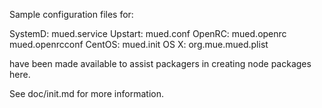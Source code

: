 Sample configuration files for:

SystemD: mued.service
Upstart: mued.conf
OpenRC:  mued.openrc
         mued.openrcconf
CentOS:  mued.init
OS X:    org.mue.mued.plist

have been made available to assist packagers in creating node packages here.

See doc/init.md for more information.
